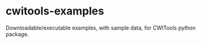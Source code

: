 # cwitools-examples
Downloadable/executable examples, with sample data, for CWITools python package.
